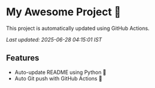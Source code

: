 # My Awesome Project 🚀

This project is automatically updated using GitHub Actions.

_Last updated: 2025-06-28 04:15:01 IST_

## Features
- Auto-update README using Python 🐍
- Auto Git push with GitHub Actions 🤖
